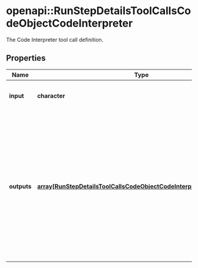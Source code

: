 # openapi::RunStepDetailsToolCallsCodeObjectCodeInterpreter

The Code Interpreter tool call definition.

## Properties
Name | Type | Description | Notes
------------ | ------------- | ------------- | -------------
**input** | **character** | The input to the Code Interpreter tool call. | 
**outputs** | [**array[RunStepDetailsToolCallsCodeObjectCodeInterpreterOutputsInner]**](RunStepDetailsToolCallsCodeObject_code_interpreter_outputs_inner.md) | The outputs from the Code Interpreter tool call. Code Interpreter can output one or more items, including text (&#x60;logs&#x60;) or images (&#x60;image&#x60;). Each of these are represented by a different object type. | 


